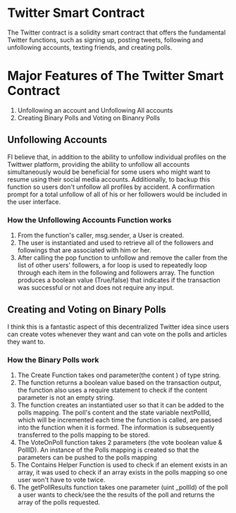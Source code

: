 # Twitter Smart Contract
The Twitter contract is a solidity smart contract that offers the fundamental Twitter functions, such as signing up, posting tweets, following and unfollowing accounts, texting friends, and creating polls.
# Major Features of The Twitter Smart Contract
1. Unfollowing an account and Unfollowing All accounts
2. Creating Binary Polls and Voting on Binanry Polls

## Unfollowing Accounts
FI believe that, in addition to the ability to unfollow individual profiles on the Twittwer platform, providing the ability to unfollow all accounts simultaneously would be beneficial for some users who might want to resume using their social media accounts. Additionally, to backup this function so users don't unfollow all profiles by accident. A confirmation prompt for a total unfollow of all of his or her followers would be included in the user interface.


### How the Unfollowing Accounts Function works
1. From the function's caller, msg.sender, a User is created.
2. The user is instantiated and used to retrieve all of the followers and followings that are associated with him or her.
3. After calling the pop function to unfollow and remove the caller from the list of other users' followers, a for loop is used to repeatedly loop through each item in the following and followers array.
  The function produces a boolean value (True/false) that indicates if the transaction was successful or not and does not require any input.


## Creating and Voting on Binary Polls
I think this is a fantastic aspect of this decentralized Twitter idea since users can create votes whenever they want and can vote on the polls and articles they want to.

 ### How the Binary Polls work
 1. The Create Function takes ond parameter(the content ) of type string.
 2. The function returns a boolean value based on the transaction output, the function also uses a require statement to check if the content parameter is not an empty string.
 3. The function creates an instantiated user so that it can be added to the polls mapping. The poll's content and the state variable nextPollId, which will be incremented each time the function is called, are passed into the function when it is formed. The information is subsequently transferred to the polls mapping to be stored.
 4. The VoteOnPoll function takes 2 parameters (the vote boolean value & PollID). An instance of the Polls mapping is created so that the parameters can be pushed to the polls mapping
 5. The Contains Helper Function is used to check if an element exists in an array,  it was used to check if an array exists in the polls mapping so one user won't have to vote twice.
 6. The getPollResults function takes one parameter (uint _pollId) of the poll a user wants to check/see the the results of the poll and returns the array of the polls requested.
